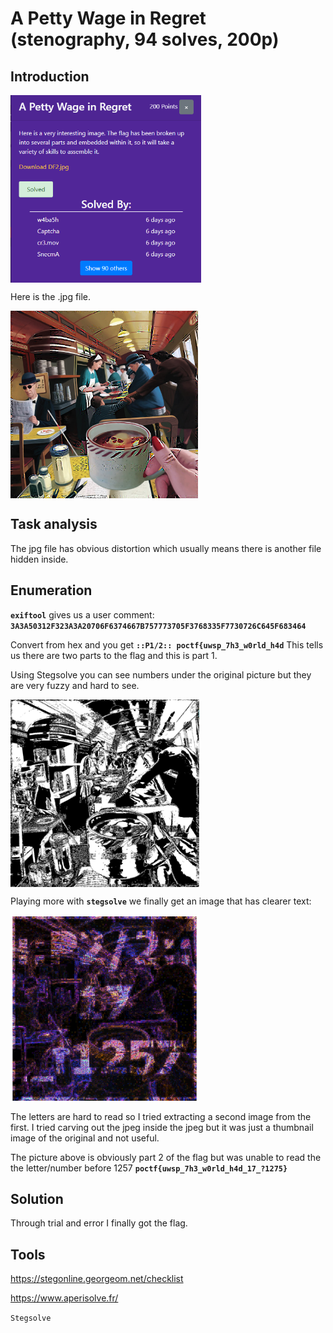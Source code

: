 # A Petty Wage in Regret (stenography, 94 solves, 200p)

## Introduction

<img height=300 align=center src=challenge.png>


Here is the .jpg file.

<img height=300 align=center src=DF2.jpg>

## Task analysis

The jpg file has obvious distortion which usually means there is another file hidden inside.

## Enumeration

**`exiftool`** gives us a user comment: **`3A3A50312F323A3A20706F6374667B757773705F3768335F7730726C645F683464`**

Convert from hex and you get **`::P1/2:: poctf{uwsp_7h3_w0rld_h4d`**
This tells us there are two parts to the flag and this is part 1. 

Using Stegsolve you can see numbers under the original picture but they are very fuzzy and hard to see.

<img height=300 align=center src=ds2fuzzy.png>

Playing more with **`stegsolve`** we finally get an image that has clearer text:

<img height=300 align=center src=DS2.png>

The letters are hard to read so I tried extracting a second image from the first. I tried carving out the jpeg inside the jpeg but it was just a thumbnail image of the original and not useful.

The picture above is obviously part 2 of the flag but was unable to read the the letter/number before 1257 **`poctf{uwsp_7h3_w0rld_h4d_17_?1275}`**

## Solution

Through trial and error I finally got the flag.

## Tools

https://stegonline.georgeom.net/checklist

https://www.aperisolve.fr/

`Stegsolve`
